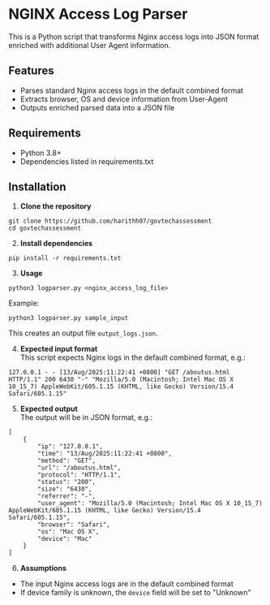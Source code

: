 # NGINX Access Log Parser

This is a Python script that transforms Nginx access logs into JSON format enriched with 
additional User Agent information.

## Features
- Parses standard Nginx access logs in the default combined format
- Extracts browser, OS and device information from User-Agent
- Outputs enriched parsed data into a JSON file

## Requirements
- Python 3.8+
- Dependencies listed in requirements.txt

## Installation
1. **Clone the repository**
```
git clone https://github.com/harithh07/govtechassessment
cd govtechassessment
```
2. **Install dependencies**
```
pip install -r requirements.txt
```
3. **Usage**
```
python3 logparser.py <nginx_access_log_file>
```
Example: 
```
python3 logparser.py sample_input
```
This creates an output file `output_logs.json`.

4. **Expected input format**  
This script expects Nginx logs in the default combined format, e.g.:
```
127.0.0.1 - - [13/Aug/2025:11:22:41 +0800] "GET /aboutus.html HTTP/1.1" 200 6430 "-" "Mozilla/5.0 (Macintosh; Intel Mac OS X 10_15_7) AppleWebKit/605.1.15 (KHTML, like Gecko) Version/15.4 Safari/605.1.15"
```

5. **Expected output**  
The output will be in JSON format, e.g.:
```
[
    {
        "ip": "127.0.0.1",
        "time": "13/Aug/2025:11:22:41 +0800",
        "method": "GET",
        "url": "/aboutus.html",
        "protocol": "HTTP/1.1",
        "status": "200",
        "size": "6430",
        "referrer": "-",
        "user_agent": "Mozilla/5.0 (Macintosh; Intel Mac OS X 10_15_7) AppleWebKit/605.1.15 (KHTML, like Gecko) Version/15.4 Safari/605.1.15",
        "browser": "Safari",
        "os": "Mac OS X",
        "device": "Mac"
    }
]
```
6. **Assumptions**
- The input Nginx access logs are in the default combined format
- If device family is unknown, the `device` field will be set to "Unknown"